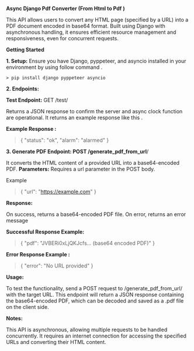 **Async Django Pdf Converter (From Html to Pdf )**

This API allows users to convert any HTML page (specified by a URL) into a PDF document encoded in base64 format. Built using Django with asynchronous handling, it ensures efficient resource management and responsiveness, even for concurrent requests.

**Getting Started**

**1. Setup:** Ensure you have Django, pyppeteer, and asyncio installed in your environment by using follow command .

    > pip install django pyppeteer asyncio

**2. Endpoints:**

**Test Endpoint:** GET /test/

Returns a JSON response to confirm the server and async clock function are operational. It returns an example response like this .

**Example Response :**
>{
    "status": "ok",
    "alarm": "alarmed"
}

**3. Generate PDF Endpoint: POST /generate_pdf_from_url**/

It converts the HTML content of a provided URL into a base64-encoded PDF.
**Parameters:** Requires a url parameter in the POST body.

Example
> {
    "url": "https://example.com"
}

**Response:**

On success, returns a base64-encoded PDF file.
On error, returns an error message

**Successful Response Example:**
>{
    "pdf": "JVBERi0xLjQKJcfs... (base64 encoded PDF)"
}

**Error Response Example :**
>{
    "error": "No URL provided"
}

**Usage:**

To test the functionality, send a POST request to /generate_pdf_from_url/ with the target URL.
This endpoint will return a JSON response containing the base64-encoded PDF, which can be decoded and saved as a .pdf file on the client side.

**Notes:**

This API is asynchronous, allowing multiple requests to be handled concurrently.
It requires an internet connection for accessing the specified URLs and converting their HTML content.

